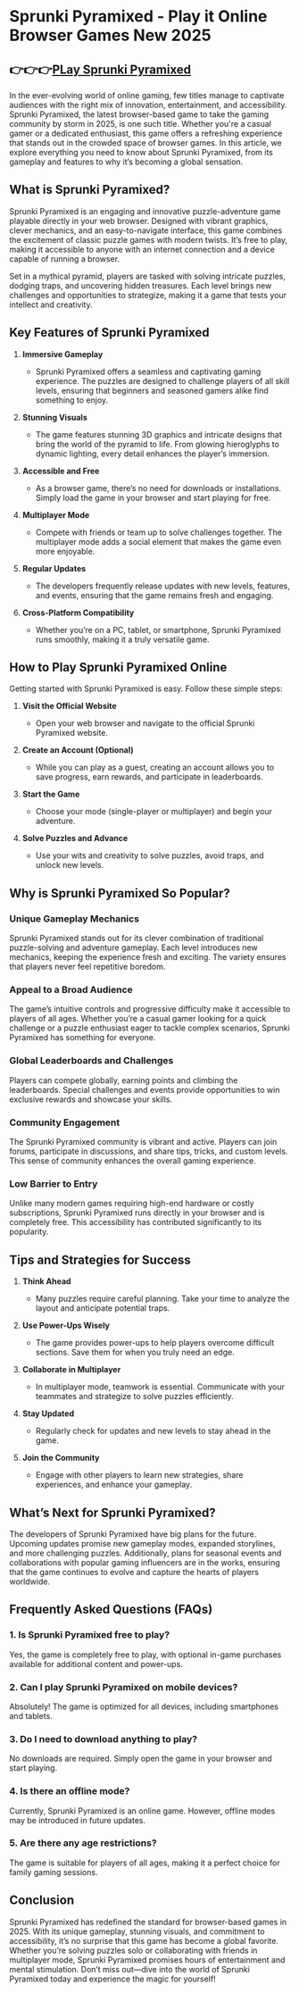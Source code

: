 # Sprunki Pyramixed - Play it Online Browser Games New 2025

## 👉👉👉[PLay Sprunki Pyramixed](https://sprunkiall.com/sprunki-pyramixed.html)

In the ever-evolving world of online gaming, few titles manage to captivate audiences with the right mix of innovation, entertainment, and accessibility. Sprunki Pyramixed, the latest browser-based game to take the gaming community by storm in 2025, is one such title. Whether you're a casual gamer or a dedicated enthusiast, this game offers a refreshing experience that stands out in the crowded space of browser games. In this article, we explore everything you need to know about Sprunki Pyramixed, from its gameplay and features to why it’s becoming a global sensation.

## **What is Sprunki Pyramixed?**

Sprunki Pyramixed is an engaging and innovative puzzle-adventure game playable directly in your web browser. Designed with vibrant graphics, clever mechanics, and an easy-to-navigate interface, this game combines the excitement of classic puzzle games with modern twists. It’s free to play, making it accessible to anyone with an internet connection and a device capable of running a browser.

Set in a mythical pyramid, players are tasked with solving intricate puzzles, dodging traps, and uncovering hidden treasures. Each level brings new challenges and opportunities to strategize, making it a game that tests your intellect and creativity.

## **Key Features of Sprunki Pyramixed**

1. **Immersive Gameplay**
   - Sprunki Pyramixed offers a seamless and captivating gaming experience. The puzzles are designed to challenge players of all skill levels, ensuring that beginners and seasoned gamers alike find something to enjoy.

2. **Stunning Visuals**
   - The game features stunning 3D graphics and intricate designs that bring the world of the pyramid to life. From glowing hieroglyphs to dynamic lighting, every detail enhances the player’s immersion.

3. **Accessible and Free**
   - As a browser game, there’s no need for downloads or installations. Simply load the game in your browser and start playing for free.

4. **Multiplayer Mode**
   - Compete with friends or team up to solve challenges together. The multiplayer mode adds a social element that makes the game even more enjoyable.

5. **Regular Updates**
   - The developers frequently release updates with new levels, features, and events, ensuring that the game remains fresh and engaging.

6. **Cross-Platform Compatibility**
   - Whether you’re on a PC, tablet, or smartphone, Sprunki Pyramixed runs smoothly, making it a truly versatile game.

## **How to Play Sprunki Pyramixed Online**

Getting started with Sprunki Pyramixed is easy. Follow these simple steps:

1. **Visit the Official Website**
   - Open your web browser and navigate to the official Sprunki Pyramixed website.

2. **Create an Account (Optional)**
   - While you can play as a guest, creating an account allows you to save progress, earn rewards, and participate in leaderboards.

3. **Start the Game**
   - Choose your mode (single-player or multiplayer) and begin your adventure.

4. **Solve Puzzles and Advance**
   - Use your wits and creativity to solve puzzles, avoid traps, and unlock new levels.

## **Why is Sprunki Pyramixed So Popular?**

### **Unique Gameplay Mechanics**

Sprunki Pyramixed stands out for its clever combination of traditional puzzle-solving and adventure gameplay. Each level introduces new mechanics, keeping the experience fresh and exciting. The variety ensures that players never feel repetitive boredom.

### **Appeal to a Broad Audience**

The game’s intuitive controls and progressive difficulty make it accessible to players of all ages. Whether you’re a casual gamer looking for a quick challenge or a puzzle enthusiast eager to tackle complex scenarios, Sprunki Pyramixed has something for everyone.

### **Global Leaderboards and Challenges**

Players can compete globally, earning points and climbing the leaderboards. Special challenges and events provide opportunities to win exclusive rewards and showcase your skills.

### **Community Engagement**

The Sprunki Pyramixed community is vibrant and active. Players can join forums, participate in discussions, and share tips, tricks, and custom levels. This sense of community enhances the overall gaming experience.

### **Low Barrier to Entry**

Unlike many modern games requiring high-end hardware or costly subscriptions, Sprunki Pyramixed runs directly in your browser and is completely free. This accessibility has contributed significantly to its popularity.

## **Tips and Strategies for Success**

1. **Think Ahead**
   - Many puzzles require careful planning. Take your time to analyze the layout and anticipate potential traps.

2. **Use Power-Ups Wisely**
   - The game provides power-ups to help players overcome difficult sections. Save them for when you truly need an edge.

3. **Collaborate in Multiplayer**
   - In multiplayer mode, teamwork is essential. Communicate with your teammates and strategize to solve puzzles efficiently.

4. **Stay Updated**
   - Regularly check for updates and new levels to stay ahead in the game.

5. **Join the Community**
   - Engage with other players to learn new strategies, share experiences, and enhance your gameplay.

## **What’s Next for Sprunki Pyramixed?**

The developers of Sprunki Pyramixed have big plans for the future. Upcoming updates promise new gameplay modes, expanded storylines, and more challenging puzzles. Additionally, plans for seasonal events and collaborations with popular gaming influencers are in the works, ensuring that the game continues to evolve and capture the hearts of players worldwide.

## **Frequently Asked Questions (FAQs)**

### **1. Is Sprunki Pyramixed free to play?**
   Yes, the game is completely free to play, with optional in-game purchases available for additional content and power-ups.

### **2. Can I play Sprunki Pyramixed on mobile devices?**
   Absolutely! The game is optimized for all devices, including smartphones and tablets.

### **3. Do I need to download anything to play?**
   No downloads are required. Simply open the game in your browser and start playing.

### **4. Is there an offline mode?**
   Currently, Sprunki Pyramixed is an online game. However, offline modes may be introduced in future updates.

### **5. Are there any age restrictions?**
   The game is suitable for players of all ages, making it a perfect choice for family gaming sessions.

## **Conclusion**

Sprunki Pyramixed has redefined the standard for browser-based games in 2025. With its unique gameplay, stunning visuals, and commitment to accessibility, it’s no surprise that this game has become a global favorite. Whether you’re solving puzzles solo or collaborating with friends in multiplayer mode, Sprunki Pyramixed promises hours of entertainment and mental stimulation. Don’t miss out—dive into the world of Sprunki Pyramixed today and experience the magic for yourself!
